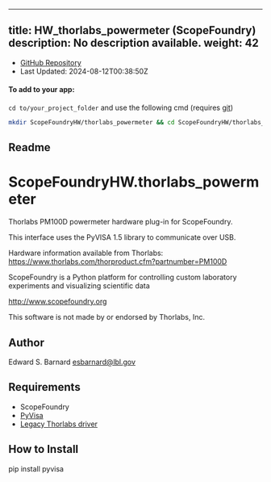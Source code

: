 
---
title: HW_thorlabs_powermeter (ScopeFoundry)
description: No description available.
weight: 42
---
- [GitHub Repository](https://github.com/ScopeFoundry/HW_thorlabs_powermeter)
- Last Updated: 2024-08-12T00:38:50Z


#### To add to your app:

`cd to/your_project_folder` and use the following cmd (requires [git](/docs/100_development/20_git/))

```bash
mkdir ScopeFoundryHW/thorlabs_powermeter && cd ScopeFoundryHW/thorlabs_powermeter && git init --initial-branch=master && git remote add upstream_ScopeFoundry https://github.com/ScopeFoundry/HW_thorlabs_powermeter && git pull upstream_ScopeFoundry master && cd ../..
```

## Readme
ScopeFoundryHW.thorlabs_powermeter
==================================

Thorlabs PM100D powermeter hardware plug-in for ScopeFoundry.

This interface uses the PyVISA 1.5 library to communicate over USB.

Hardware information available from Thorlabs:
<https://www.thorlabs.com/thorproduct.cfm?partnumber=PM100D>

ScopeFoundry is a Python platform for controlling custom laboratory 
experiments and visualizing scientific data

<http://www.scopefoundry.org>

This software is not made by or endorsed by Thorlabs, Inc.


Author
----------

Edward S. Barnard <esbarnard@lbl.gov>


Requirements
------------

 * ScopeFoundry
 *  [PyVisa](https://pyvisa.readthedocs.io/en/stable/)
 * [Legacy Thorlabs driver](https://www.thorlabs.com/software_pages/viewsoftwarepage.cfm?code=PM100x)

 
How to Install
---------------

pip install pyvisa
